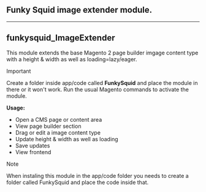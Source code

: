 ## Funky Squid image extender module.

-----

## funkysquid_ImageExtender

This module extends the base Magento 2 page builder imgage content type with a height & width as well as loading=lazy/eager.

> [!IMPORTANT]
> Create a folder inside app/code called **FunkySquid** and place the module in there or it won't work.
> Run the usual Magento commands to activate the module. 

**Usage:**

* Open a CMS page or content area
* View page builder section
* Drag or edit a image content type
* Update height & width as well as loading
* Save updates
* View frontend

> [!NOTE]  
> When instaling this module in the app/code folder you needs to create a folder called FunkySquid and place the code inside that.

